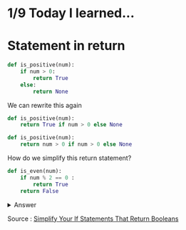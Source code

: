 # 1/9 Today I learned...

# Statement in return 

```py
def is_positive(num):
    if num > 0:
        return True
    else:
        return None
```

We can rewrite this again

```py
def is_positive(num):
    return True if num > 0 else None
```

```py
def is_positive(num):
    return num > 0 if num > 0 else None
```

How do we simplify this return statement?


```py
def is_even(num):
    if num % 2 == 0 :
        return True
    return False
```

<details>
  <summary>Answer</summary>

  ```py
  def is_even(num):
    return num % 2 == 0
  ```

</details>

Source : [Simplify Your If Statements That Return Booleans](https://adamj.eu/tech/2020/01/17/simplify-your-ifs-that-return-booleans/)
